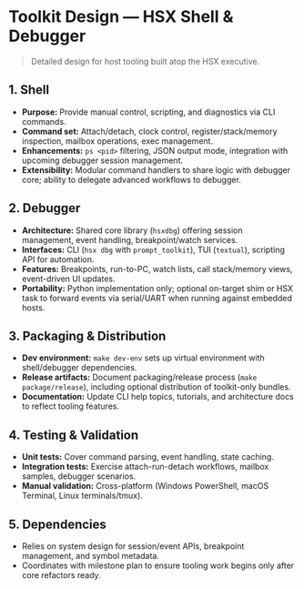 # Toolkit Design — HSX Shell & Debugger

> Detailed design for host tooling built atop the HSX executive.

## 1. Shell
- **Purpose:** Provide manual control, scripting, and diagnostics via CLI commands.
- **Command set:** Attach/detach, clock control, register/stack/memory inspection, mailbox operations, exec management.
- **Enhancements:** `ps <pid>` filtering, JSON output mode, integration with upcoming debugger session management.
- **Extensibility:** Modular command handlers to share logic with debugger core; ability to delegate advanced workflows to debugger.

## 2. Debugger
- **Architecture:** Shared core library (`hsxdbg`) offering session management, event handling, breakpoint/watch services.
- **Interfaces:** CLI (`hsx dbg` with `prompt_toolkit`), TUI (`textual`), scripting API for automation.
- **Features:** Breakpoints, run-to-PC, watch lists, call stack/memory views, event-driven UI updates.
- **Portability:** Python implementation only; optional on-target shim or HSX task to forward events via serial/UART when running against embedded hosts.

## 3. Packaging & Distribution
- **Dev environment:** `make dev-env` sets up virtual environment with shell/debugger dependencies.
- **Release artifacts:** Document packaging/release process (`make package/release`), including optional distribution of toolkit-only bundles.
- **Documentation:** Update CLI help topics, tutorials, and architecture docs to reflect tooling features.

## 4. Testing & Validation
- **Unit tests:** Cover command parsing, event handling, state caching.
- **Integration tests:** Exercise attach-run-detach workflows, mailbox samples, debugger scenarios.
- **Manual validation:** Cross-platform (Windows PowerShell, macOS Terminal, Linux terminals/tmux).

## 5. Dependencies
- Relies on system design for session/event APIs, breakpoint management, and symbol metadata.
- Coordinates with milestone plan to ensure tooling work begins only after core refactors ready.
